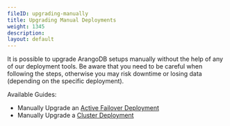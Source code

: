 ```yaml
---
fileID: upgrading-manually
title: Upgrading Manual Deployments
weight: 1345
description: 
layout: default
---
```

It is possible to upgrade ArangoDB setups manually without the help of any
of our deployment tools. Be aware that you need to be careful when following the steps,
otherwise you may risk downtime or losing data (depending on the specific deployment).

Available Guides:

- Manually Upgrade an [Active Failover Deployment](upgrading-manually-active-failover)
- Manually Upgrade a [Cluster Deployment](upgrading-manually-cluster)
